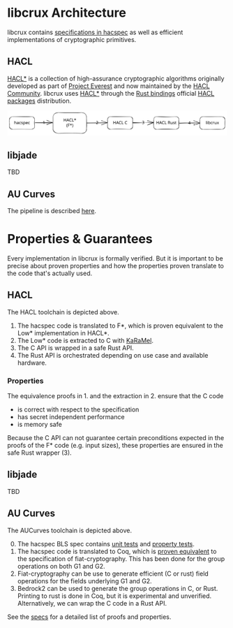# libcrux Architecture

libcrux contains [specifications in hacspec] as well as efficient implementations of cryptographic
primitives.

## HACL

[HACL*] is a collection of high-assurance cryptographic algorithms originally
developed as part of [Project Everest] and now maintained by the [HACL Community].
libcrux uses [HACL*] through the [Rust bindings] official [HACL packages] distribution.

![](architecture/hacl.excalidraw.svg)

## libjade

TBD

## AU Curves

The pipeline is described [here](https://popl22.sigplan.org/details/CoqPL-2022-papers/5/A-Verified-Pipeline-from-a-Specification-Language-to-Optimized-Safe-Rust).

# Properties & Guarantees

Every implementation in libcrux is formally verified.
But it is important to be precise about proven properties and how the properties
proven translate to the code that's actually used.

## HACL

The HACL toolchain is depicted above.

1. The hacspec code is translated to F*, which is proven equivalent to the Low* implementation in HACL\*.
2. The Low\* code is extracted to C with [KaRaMel].
3. The C API is wrapped in a safe Rust API.
4. The Rust API is orchestrated depending on use case and available hardware.

### Properties

The equivalence proofs in 1. and the extraction in 2. ensure that the C code

- is correct with respect to the specification
- has secret independent performance
- is memory safe

Because the C API can not guarantee certain preconditions expected in the proofs
of the F* code (e.g. input sizes), these properties are ensured in the safe Rust
wrapper (3).

## libjade

TBD

## AU Curves

The AUCurves toolchain is depicted above.

0. The hacspec BLS spec contains [unit tests](https://github.com/hacspec/hacspec/blob/master/examples/bls12-381/src/bls12-381.rs#L809) and [property tests](https://github.com/hacspec/hacspec/blob/master/examples/bls12-381/src/bls12-381.rs#L530).
1. The hacspec code is translated to Coq, which is [proven equivalent](https://github.com/AU-COBRA/AUCurves/blob/main/src/Hacspec/Curve/BlsProof.v) to the specification of fiat-cryptography.
   This has been done for the group operations on both G1 and G2.
2. Fiat-cryptography can be use to generate efficient (C or rust) field operations for the fields underlying G1 and G2.
3. Bedrock2 can be used to generate the group operations in C, or Rust. 
   Printing to rust is done in Coq, but it is experimental and unverified.
   Alternatively, we can wrap the C code in a Rust API.

See the [specs] for a detailed list of proofs and properties.

[specifications in hacspec]: src/specs/Readme.md
[specs]: src/specs/Readme.md
[hacl*]: https://hacl-star.github.io
[project everest]: https://project-everest.github.io/
[hacl community]: https://github.com/hacl-star
[hacl packages]: https://github.com/cryspen/hacl-packages
[rust bindings]: https://github.com/cryspen/hacl-packages/tree/main/rust
[karamel]: https://github.com/FStarLang/karamel
